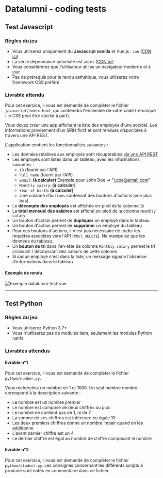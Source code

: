 # Datalumni - coding tests
## Test Javascript
### Règles du jeu
- Vous utiliserez uniquement du **Javascript vanilla** et Vue.js : `vue` ([CDN ici](https://cdnjs.com/libraries/vue))
- La seule dépendance autorisée est `axios` ([CDN ici](https://cdnjs.com/libraries/axios))
- Vous considérerez que l'utilisateur utilise un navigateur moderne et à jour
- Pas de prérequis pour le rendu esthétique, vous utiliserez votre framework CSS préféré

### Livrable attendu
Pour cet exercice, il vous est demandé de compléter le fichier `javascript/index.html`, qui contiendra l'ensemble de votre code (remarque : le CSS peut être stocké à part).

Vous devez créer une app affichant la liste des employés d'une société. Les informations proviennent d'un SIRH fictif et sont rendues disponibles à travers une API REST.

L'application contient les fonctionnalités suivantes :
- Les données relatives aux employés sont récupérables [via une API REST](http://dummy.restapiexample.com/)
- Les employés sont listés dans un tableau, avec les informations suivantes :
    - `ID` (fourni par l'API)
    - `Full name` (fourni par l'API)
    - `Email`: **(à calculer)** Exemple pour John Doe => "j.doe@email.com"
    - `Monthly salary`: **(à calculer)**
    - `Year of birth`: **(à calculer)**
    - Une colonne d'`Actions` contenant des boutons d'actions (voir plus bas)
- Le **décompte des employés** est affichée en-pied de la colonne `ID`
- La **total mensuel des salaires** est affiché en-pied de la colonne `Monthly salary`
- Un bouton d'action permet de **dupliquer** un employé dans le tableau
- Un bouton d'action permet de **supprimer** un employé du tableau
- Pour ces boutons d'actions, il n'est pas nécessaire de coder les requêtes associées vers l'API (`POST`, `DELETE`). Ne manipulez que les données du tableau.
- Un **bouton de tri** dans l'en-tête de colonne `Monthly salary` permet le tri croissant / décroissant des valeurs de cette colonne
- Si aucun employé n'est dans la liste, un message signale l'absence d'informations dans le tableau

#### Exemple de rendu
![Exemple datalumni-test-vue](https://github.com/waldeck-dev/datalumni-test/blob/master/javascript/datalumni-test-vue.png?raw=true)


---

## Test Python
### Règles du jeu
- Vous utiliserez Python 3.7+
- Vous n'utiliserez pas de modules tiers, seulement les modules Python natifs

### Livrables attendus
#### livrable n°1
Pour cet exercice, il vous est demandé de compléter le fichier `python/number.py`.

Vous recherchez un nombre en 1 et 1000. Un seul nombre nombre correspond à la description suivante :
- Le nombre est un nombre premier
- Le nombre est composé de deux chiffres ou plus
- Le nombre ne contient pas de 1, ni de 7
- La somme de ses chiffres est inférieure ou égale 10
- Les deux premiers chiffres donne un nombre impair quand on les additionne
- L'avant dernier chiffre est un 4
- Le dernier chiffre est égal au nombre de chiffre composant le nombre

#### livrable n°2
Pour cet exercice, il vous est demandé de compléter le fichier `python/student.py`. Les consignes concernant les différents scripts à produire sont notés en commentaire dans ce fichier.
